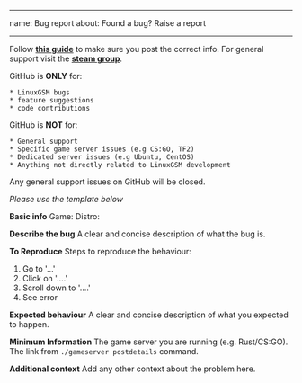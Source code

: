 
---
name: Bug report
about: Found a bug? Raise a report

---

Follow **[this guide](https://linuxgsm.com/support/#guide)** to make sure you post the correct info.
For general support visit the **[steam group](https://linuxgsm.com/steam)**.

GitHub is **ONLY** for:
```
* LinuxGSM bugs
* feature suggestions
* code contributions
```

GitHub is **NOT** for:
```
* General support
* Specific game server issues (e.g CS:GO, TF2)
* Dedicated server issues (e.g Ubuntu, CentOS)
* Anything not directly related to LinuxGSM development
```
Any general support issues on GitHub will be closed.

*Please use the template below*

**Basic info**
Game: 
Distro: 

**Describe the bug**
A clear and concise description of what the bug is.

**To Reproduce**
Steps to reproduce the behaviour:
1. Go to '...'
2. Click on '....'
3. Scroll down to '....'
4. See error

**Expected behaviour**
A clear and concise description of what you expected to happen.

**Minimum Information**
The game server you are running (e.g. Rust/CS:GO).
The link from `./gameserver postdetails` command.

**Additional context**
Add any other context about the problem here.
